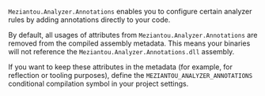 `Meziantou.Analyzer.Annotations` enables you to configure certain analyzer rules by adding annotations directly to your code.

By default, all usages of attributes from `Meziantou.Analyzer.Annotations` are removed from the compiled assembly metadata. This means your binaries will not reference the `Meziantou.Analyzer.Annotations.dll` assembly.

If you want to keep these attributes in the metadata (for example, for reflection or tooling purposes), define the `MEZIANTOU_ANALYZER_ANNOTATIONS` conditional compilation symbol in your project settings.
